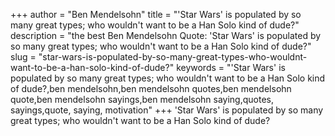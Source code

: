 +++
author = "Ben Mendelsohn"
title = "'Star Wars' is populated by so many great types; who wouldn't want to be a Han Solo kind of dude?"
description = "the best Ben Mendelsohn Quote: 'Star Wars' is populated by so many great types; who wouldn't want to be a Han Solo kind of dude?"
slug = "star-wars-is-populated-by-so-many-great-types-who-wouldnt-want-to-be-a-han-solo-kind-of-dude?"
keywords = "'Star Wars' is populated by so many great types; who wouldn't want to be a Han Solo kind of dude?,ben mendelsohn,ben mendelsohn quotes,ben mendelsohn quote,ben mendelsohn sayings,ben mendelsohn saying,quotes, sayings,quote, saying, motivation"
+++
'Star Wars' is populated by so many great types; who wouldn't want to be a Han Solo kind of dude?
